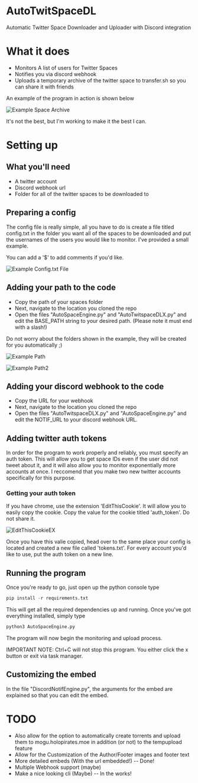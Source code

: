# AutoTwitSpaceDL
Automatic Twitter Space Downloader and Uploader with Discord integration

# What it does
- Monitors A list of users for Twitter Spaces
- Notifies you via discord webhook
- Uploads a temporary archive of the twitter space to transfer.sh so you can share it with friends

An example of the program in action is shown below

![Example Space Archive](https://imgur.com/clrnIND.png)

It's not the best, but I'm working to make it the best I can.

# Setting up
## What you'll need
- A twitter account
- Discord webhook url
- Folder for all of the twitter spaces to be downloaded to

## Preparing a config
The config file is really simple, all you have to do is create a file titled config.txt in the folder you want all of the spaces to be downloaded and put the usernames of the users you would like to monitor. I've provided a small example.

You can add a '$' to add comments if you'd like.

![Example Config.txt File](https://imgur.com/xBudh8A.png)

## Adding your path to the code
- Copy the path of your spaces folder
- Next, navigate to the location you cloned the repo
- Open the files "AutoSpaceEngine.py" and "AutoTwitspaceDLX.py" and edit the BASE_PATH string to your desired path. (Please note it must end with a slash!)

Do not worry about the folders shown in the example, they will be created for you automatically ;)

![Example Path](https://imgur.com/Y2VQncS.png)

![Example Path2](https://imgur.com/65FzoBI.png)

## Adding your discord webhook to the code
- Copy the URL for your webhook
- Next, navigate to the location you cloned the repo
- Open the files "AutoTwitspaceDLX.py" and "AutoSpaceEngine.py" and edit the NOTIF_URL to your discord webhook URL.

## Adding twitter auth tokens
In order for the program to work properly and reliably, you must specify an auth token. This will allow you to get space IDs even if the user did not tweet about it, and it will also allow you to monitor exponentially more accounts at once.
I reccomend that you make two new twitter accounts specifically for this purpose. 
### Getting your auth token
If you have chrome, use the extension 'EditThisCookie'. It will allow you to easily copy the cookie.
Copy the value for the cookie titled 'auth_token'. Do not share it.

![EditThisCookieEX](https://imgur.com/AVc1r0N.png)

Once you have this valie copied, head over to the same place your config is located and created a new file called 'tokens.txt'.
For every account you'd like to use, put the auth token on a new line.

## Running the program
Once you're ready to go, just open up the python console type

```python
pip install -r requirements.txt
```
This will get all the required dependencies up and running. Once you've got everything installed, simply type

```python
python3 AutoSpaceEngine.py
```
The program will now begin the monitoring and upload process. 

IMPORTANT NOTE: Ctrl+C will not stop this program. You either click the x button or exit via task manager.

## Customizing the embed
In the file "DiscordNotifEngine.py", the arguments for the embed are explained so that you can edit the embed.


# TODO
- Also allow for the option to automatically create torrents and upload them to mogu.holopirates.moe in addition (or not) to the tempupload feature
- Allow for the Customization of the Author/Footer images and footer text
- More detailed embeds (With the url embedded!) -- Done!
- Multiple Webhook support (maybe)
- Make a nice looking cli (Maybe) -- In the works!
